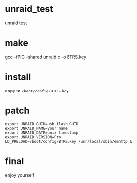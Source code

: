 # unraid_test
unraid test

# make
gcc -fPIC -shared unraid.c -o BTRS.key

# install
copy to `/boot/config/BTRS.key`

# patch
```
export UNRAID_GUID=usb flash GUID
export UNRAID_NAME=your name
export UNRAID_DATE=unix timestamp
export UNRAID_VERSION=Pro
LD_PRELOAD=/boot/config/BTRS.key /usr/local/sbin/emhttp &
```

# final 
enjoy yourself
